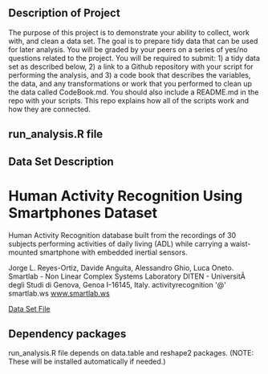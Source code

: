 ## Description of Project
The purpose of this project is to demonstrate your ability to collect, work with, and clean a data set. The goal is to prepare tidy data that can be used for later analysis. You will be graded by your peers on a series of yes/no questions related to the project. You will be required to submit: 1) a tidy data set as described below, 2) a link to a Github repository with your script for performing the analysis, and 3) a code book that describes the variables, the data, and any transformations or work that you performed to clean up the data called CodeBook.md. You should also include a README.md in the repo with your scripts. This repo explains how all of the scripts work and how they are connected.  

## run_analysis.R file


## Data Set Description
# Human Activity Recognition Using Smartphones Dataset
Human Activity Recognition database built from the recordings of 30 subjects performing activities of daily living (ADL) while carrying a waist-mounted smartphone with embedded inertial sensors.

Jorge L. Reyes-Ortiz, Davide Anguita, Alessandro Ghio, Luca Oneto. 
Smartlab - Non Linear Complex Systems Laboratory 
DITEN - UniversitÃ  degli Studi di Genova, Genoa I-16145, Italy. 
activityrecognition '@' smartlab.ws 
www.smartlab.ws 

[Data Set File](http://archive.ics.uci.edu/ml/machine-learning-databases/00240/UCI%20HAR%20Dataset.zip)

## Dependency packages
run_analysis.R file depends on data.table and reshape2 packages.
(NOTE: These will be installed automatically if needed.)
